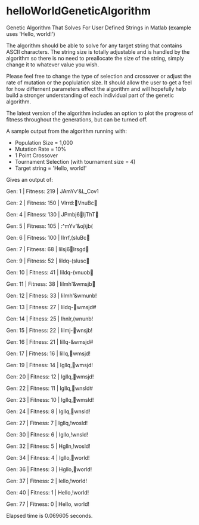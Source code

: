 # helloWorldGeneticAlgorithm
Genetic Algorithm That Solves For User Defined Strings in Matlab (example uses 'Hello, world!')

The algorithm should be able to solve for any target string that contains ASCII characters. The string size is totally adjustable and is handled by the algorithm so there is no need to preallocate the size of the string, simply change it to whatever value you wish.

Please feel free to change the type of selection and crossover or adjust the rate of mutation or the poplulation size. It should allow the user to get a feel for how differnent parameters effect the algorithm and will hopefully help build a stronger understanding of each individual part of the genetic algorithm.

The latest version of the algorithm includes an option to plot the progress of fitness throughout the generations, but can be turned off.

A sample output from the algorithm running with: 
  * Population Size = 1,000
  * Mutation Rate = 10%
  * 1 Point Crossover
  * Tournament Selection (with tournament size = 4)
  * Target string = 'Hello, world!'

Gives an output of:

Gen: 1  |  Fitness: 219  |  JAmYv'&L_Cov1

Gen: 2  |  Fitness: 150  |  Vlrrd:VnuBc

Gen: 4  |  Fitness: 130  |  JPmbj6ljThT 

Gen: 5  |  Fitness: 105  |  :^mYv'&oj\jb(

Gen: 6  |  Fitness: 100  |  Ilrrf,(sluBc

Gen: 7  |  Fitness: 68  |  Iilsj6lrsgd

Gen: 9  |  Fitness: 52  |  Iildq-(slusc

Gen: 10  |  Fitness: 41  |  Iildq-(vnuob

Gen: 11  |  Fitness: 38  |  Iilmh'&wmsjb

Gen: 12  |  Fitness: 33  |  Iilmh'&wmunb!

Gen: 13  |  Fitness: 27  |  Iildq-wmsjd#

Gen: 14  |  Fitness: 25  |  Ihnlr,(wnunb!

Gen: 15  |  Fitness: 22  |  Iilmj-wnsjb!

Gen: 16  |  Fitness: 21  |  Iillq-&wmsjd#

Gen: 17  |  Fitness: 16  |  Iillq,wmsjd!

Gen: 19  |  Fitness: 14  |  Igllq,wmsjd!

Gen: 20  |  Fitness: 12  |  Igllq,wmsjd!

Gen: 22  |  Fitness: 11  |  Igllq,wnsld#

Gen: 23  |  Fitness: 10  |  Igllq,wmsld!

Gen: 24  |  Fitness: 8  |  Igllq,wnsld!

Gen: 27  |  Fitness: 7  |  Igllq,!wosld!

Gen: 30  |  Fitness: 6  |  Igllo,!wnsld!

Gen: 32  |  Fitness: 5  |  Hglln,!wosld!

Gen: 34  |  Fitness: 4  |  Igllo,world!

Gen: 36  |  Fitness: 3  |  Hgllo,world!

Gen: 37  |  Fitness: 2  |  Iello,!world!

Gen: 40  |  Fitness: 1  |  Hello,!world!

Gen: 77  |  Fitness: 0  |  Hello, world!

Elapsed time is 0.069605 seconds.
